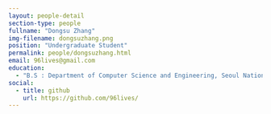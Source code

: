 ```yaml
---
layout: people-detail
section-type: people
fullname: "Dongsu Zhang"
img-filename: dongsuzhang.png
position: "Undergraduate Student"
permalink: people/dongsuzhang.html
email: 96lives@gmail.com
education:
  - "B.S : Department of Computer Science and Engineering, Seoul National University, 2019 Aug (Expected)"
social:
  - title: github
    url: https://github.com/96lives/
---
```

